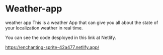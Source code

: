 # Weather-app
weather app
This is a weather App that can give you all about the state of your localization weather in real time.

You can see the code desployed in this link at Netlify.

https://enchanting-sprite-42a477.netlify.app/
